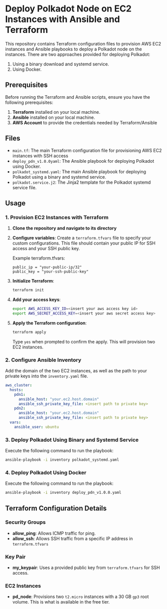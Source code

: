 # Deploy Polkadot Node on EC2 Instances with Ansible and Terraform

This repository contains Terraform configuration files to provision AWS EC2 instances and Ansible playbooks to deploy a Polkadot node on the instances. There are two approaches provided for deploying Polkadot:

1. Using a binary download and systemd service.
2. Using Docker.

## Prerequisites

Before running the Terraform and Ansible scripts, ensure you have the following prerequisites:

1. **Terraform** installed on your local machine.
2. **Ansible** installed on your local machine.
3. **AWS Account** to provide the credentials needed by Terraform/Ansible

## Files

- `main.tf`: The main Terraform configuration file for provisioning AWS EC2 instances with SSH access
- `deploy_pdn_v1.0.0yaml`: The Ansible playbook for deploying Polkadot using Docker.
- `polkadot_systemd.yaml`: The main Ansible playbook for deploying Polkadot using a binary and systemd service.
- `polkadot.service.j2`: The Jinja2 template for the Polkadot systemd service file.

## Usage

### 1. Provision EC2 Instances with Terraform

1. **Clone the repository and navigate to its directory**
2. **Configure variables**:
    Create a `terraform.tfvars` file to specify your custom configurations. This file should contain your public IP for SSH access and your SSH public key.

    Example terraform.tfvars:
    ```hcl
    public_ip = "your-public-ip/32"
    public_key = "your-ssh-public-key"
    ```
2. **Initialize Terraform**:
    ```sh
    terraform init
    ```
3. **Add your access keys**:
    ```sh
    export AWS_ACCESS_KEY_ID=<insert your aws access key id>                        
    export AWS_SECRET_ACCESS_KEY=<insert your aws secret access key>
    
4. **Apply the Terraform configuration**:

    ```sh
    terraform apply
    ```

    Type `yes` when prompted to confirm the apply. This will provision two EC2 instances.

### 2. Configure Ansible Inventory
Add the domain of the two EC2 instances, as well as the path to your private keys into the `inventory.yaml` file.
```yml
aws_cluster:
  hosts:
    pdn1:
      ansible_host: "your.ec2.host.domain"
      ansible_ssh_private_key_file: <insert path to private key>
    pdn2:
      ansible_host: "your.ec2.host.domain"
      ansible_ssh_private_key_file: <insert path to private key>
  vars:
    ansible_user: ubuntu
```

### 3. Deploy Polkadot Using Binary and Systemd Service
    
Execute the following command to run the playbook:

```sh
ansible-playbook -i inventory polkadot_systemd.yaml
```


### 4. Deploy Polkadot Using Docker
Execute the following command to run the playbook:

```sh
ansible-playbook -i inventory deploy_pdn_v1.0.0.yaml
```

## Terraform Configuration Details

### Security Groups

- **allow_ping**: Allows ICMP traffic for ping.
- **allow_ssh**: Allows SSH traffic from a specific IP address in `terraform.tfvars`

### Key Pair

- **my_keypair**: Uses a provided public key from `terraform.tfvars` for SSH access.

### EC2 Instances

- **pd_node**: Provisions two `t2.micro` instances with a 30 GB `gp3` root volume. This is what is available in the free tier.
